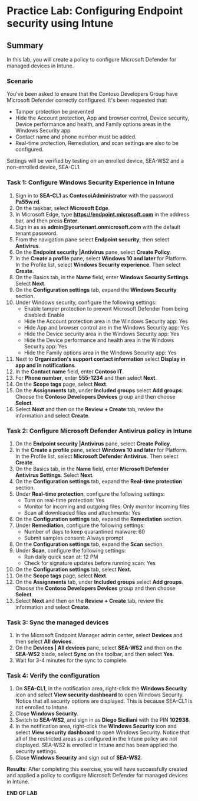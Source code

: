 # Practice Lab: Configuring Endpoint security using Intune

## Summary

In this lab, you will create a policy to configure Microsoft Defender for managed devices in Intune.

### Scenario

You've been asked to ensure that the Contoso Developers Group have Microsoft Defender correctly configured. It's been requested that:
* Tamper protection be prevented
* Hide the Account protection, App and browser control, Device security, Device performance and health, and Family options areas in the Windows Security app
* Contact name and phone number must be added. 
* Real-time protection, Remediation, and scan settings are also to be configured.

Settings will be verified by testing on an enrolled device, SEA-WS2 and a non-enrolled device, SEA-CL1.

### Task 1: Configure Windows Security Experience in Intune

1.  Sign in to **SEA-CL1** as **Contoso\\Administrator** with the password **Pa55w.rd**. 
2.  On the taskbar, select **Microsoft Edge**.
3.  In Microsoft Edge, type **https://endpoint.microsoft.com** in the  address bar, and then press **Enter**. 
4.  Sign in as as **admin\@yourtenant.onmicrosoft.com** with the default tenant password.
5.  From the navigation pane select **Endpoint security**, then select **Antivirus**.
6.  On the **Endpoint security |Antivirus** pane, select **Create Policy**.
7.  In the **Create a profile** pane, select **Windows 10 and later** for Platform. In the Profile  list, select **Windows Security experience**. Then select **Create**.
8.  On the Basics tab, in the **Name** field, enter **Windows Security Settings**. Select **Next**.
9.  On the **Configuration settings** tab, expand the **Windows Security** section. 
10.  Under Windows security, configure the following settings:
     - Enable tamper protection to prevent Microsoft Defender from being disabled: Enable
     - Hide the Account protection area in the Windows Security app: Yes
     - Hide App and browser control are in the Windows Security app: Yes
     - Hide the Device security area in the Windows Security app: Yes
     - Hide the Device performance and health area in the Windows Security app: Yes
     - Hide the Family options area in the Windows Security app: Yes
11.  Next to **Organization's support contact information** select **Display in app and in notifications**.
12.  In the **Contact name** field, enter **Contoso IT**.
13.  For **Phone number**, enter **555-1234** and then select **Next**.
14.  On the **Scope tags** page, select **Next**.
15.  On the **Assignments** tab, under **Included groups** select **Add groups**. Choose the **Contoso Developers Devices** group and then choose **Select**.
16.  Select **Next** and then on the **Review + Create** tab, review the information and select **Create**.

### Task 2: Configure Microsoft Defender Antivirus policy in Intune

1.  On the **Endpoint security |Antivirus** pane, select **Create Policy**.
2.  In the **Create a profile** pane, select **Windows 10 and later** for Platform. In the Profile  list, select **Microsoft Defender Antivirus**. Then select **Create**.
3.  On the Basics tab, in the **Name** field, enter **Microsoft Defender Antivirus Settings**. Select **Next**.
4.  On the **Configuration settings** tab, expand the **Real-time protection** section. 
5.  Under **Real-time protection**, configure the following settings:
    - Turn on real-time protection: Yes
    - Monitor for incoming and outgoing files: Only monitor incoming files
    - Scan all downloaded files and attachments: Yes
6.  On the **Configuration settings** tab, expand the **Remediation** section. 
7.  Under **Remediation**, configure the following settings:
    - Number of days to keep quarantined malware: 60
    - Submit samples consent: Always prompt
8.  On the **Configuration settings** tab, expand the **Scan** section. 
9.  Under **Scan**, configure the following settings:
    - Run daily quick scan at: 12 PM
    - Check for signature updates before running scan: Yes
10.  On the **Configuration settings** tab, select **Next**.
11.  On the **Scope tags** page, select **Next**.
12.  On the **Assignments** tab, under **Included groups** select **Add groups**. Choose the **Contoso Developers Devices** group and then choose **Select**.
13.  Select **Next** and then on the **Review + Create** tab, review the information and select **Create**.

### Task 3: Sync the managed devices

1.  In the Microsoft Endpoint Manager admin center, select **Devices** and then select **All devices**.   
2.  On the **Devices | All devices** pane, select **SEA-WS2** and then on the **SEA-WS2** blade, select **Sync** on the toolbar, and then select **Yes**. 
3.  Wait for 3-4 minutes for the sync to complete.

### Task 4: Verify the configuration

1.  On **SEA-CL1**, in the notification area, right-click the **Windows Security** icon and select **View security dashboard** to open Windows Security. Notice that all security options are displayed. This is because SEA-CL1 is not enrolled to Intune.
2.  Close **Windows Security**.
3.  Switch to **SEA-WS2**, and sign in as **Diego Siciliani** with the PIN **102938**.
4.  In the notification area, right-click the **Windows Security** icon and select **View security dashboard** to open Windows Security. Notice that all of the restricted areas as configured in the Intune policy are not displayed. SEA-WS2 is enrolled in Intune and has been applied the security settings.
5.  Close **Windows Security** and sign out of **SEA-WS2**.

**Results**: After completing this exercise, you will have successfully created and applied a policy to configure Microsoft Defender for managed devices in Intune.

**END OF LAB**